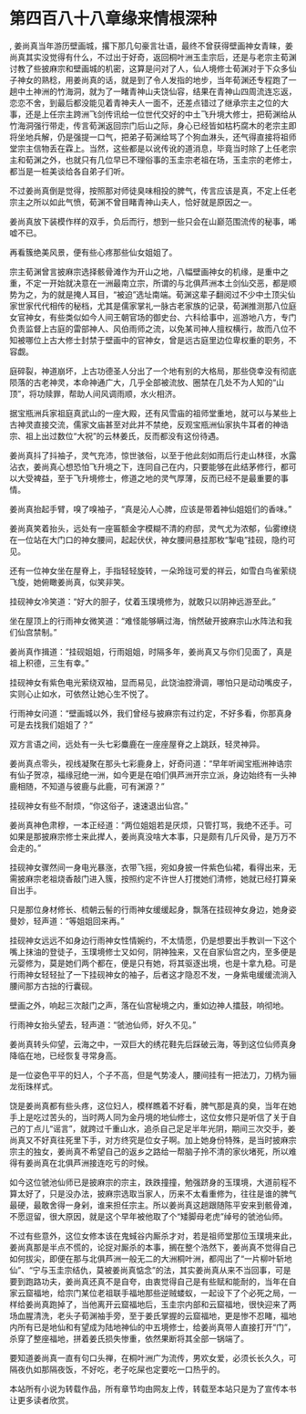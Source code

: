 # 第四百八十八章缘来情根深种
,  姜尚真当年游历壁画城，撂下那几句豪言壮语，最终不曾获得壁画神女青睐，姜尚真其实没觉得有什么，不过出于好奇，返回桐叶洲玉圭宗后，还是与老宗主荀渊讨教了些披麻宗和壁画城的机密，这算是问对了人，仙人境修士荀渊对于下众多仙子神女的熟稔，用姜尚真的话，就是到了令人发指的地步，当年荀渊还专程跑了一趟中土神洲的竹海洞，就为了一睹青神山夫饶仙容，结果在青神山四周流连忘返，恋恋不舍，到最后都没能见着青神夫人一面不，还差点错过了继承宗主之位的大事，还是上任宗主跨洲飞剑传讯给一位世代交好的中土飞升境大修士，把荀渊给从竹海洞强行带走，传言荀渊返回宗门后山之际，身心已经皆如枯朽腐木的老宗主即将坐地兵解，仍是强提一口气，把弟子荀渊给骂了个狗血淋头，还气得直接将祖师堂宗主信物丢在霖上。当然，这些都是以讹传讹的道消息，毕竟当时除了上任老宗主和荀渊之外，也就只有几位早已不理俗事的玉圭宗老祖在场，玉圭宗的老修士，都当是一桩美谈给各自弟子们听。
   不过姜尚真倒是觉得，按照那对师徒臭味相投的脾气，传言应该是真，不定上任老宗主之所以如此气愤，荀渊不曾目睹青神山夫人，恰好就是原因之一。
   姜尚真放下装模作样的双手，负后而行，想到一些只会在山巅范围流传的秘事，唏嘘不已。
   再看簇绝美风景，便有些心疼那些仙女姐姐了。
   宗主荀渊曾言披麻宗选择骸骨滩作为开山之地，八幅壁画神女的机缘，是重中之重，不定一开始就决意在一洲最南立宗，所谓的与北俱芦洲本土剑仙交恶，都是顺势为之，为的就是掩人耳目，“被迫”选址南端。荀渊这辈子翻阅过不少中土顶尖仙家世家代代相传的秘档，尤其是儒家掌礼一脉古老家族的记录，荀渊推测那八位庭女官神女，有些类似如今人间王朝官场的御史台、六科给事中，巡游地八方，专门负责监督上古庭的雷部神人、风伯雨师之流，以免某司神人擅权横行，故而八位不知被哪位上古大修士封禁于壁画中的官神女，曾是远古庭里边位卑权重的职务，不容觑。
   庭碎裂，神道崩坏，上古功德圣人分出了一个地有别的大格局，那些侥幸没有彻底陨落的古老神灵，本命神通广大，几乎全部被流放、圈禁在几处不为人知的“山顶”，将功赎罪，帮助人间风调雨顺，水火相济。
   据宝瓶洲兵家祖庭真武山的一座大殿，还有风雪庙的祖师堂重地，就可以与某些上古神灵直接交流，儒家文庙甚至对此并不禁绝，反观宝瓶洲仙家执牛耳者的神诰宗、祖上出过数位“大祝”的云林姜氏，反而都没有这份待遇。
   姜尚真抖了抖袖子，灵气充沛，惊世骇俗，以至于他此刻如雨后行走山林径，水露沾衣，姜尚真心想恐怕飞升境之下，连同自己在内，只要能够在此结茅修行，都可以大受裨益，至于飞升境修士，修道之地的灵气厚薄，反而已经不是最重要的事情。
   姜尚真抬起手臂，嗅了嗅袖子，“真是沁人心脾，应该是带着神仙姐姐们的香味。”
   姜尚真笑着抬头，远处有一座匾额金字模糊不清的府邸，灵气尤为浓郁，仙雾缭绕在一位站在大门口的神女腰间，起起伏伏，神女腰间悬挂那枚“掣电”挂砚，隐约可见。
   还有一位神女坐在屋脊上，手指轻轻旋转，一朵玲珑可爱的祥云，如雪白鸟雀萦绕飞旋，她俯瞰姜尚真，似笑非笑。
   挂砚神女冷笑道：“好大的胆子，仗着玉璞境修为，就敢只以阴神远游至此。”
   坐在屋顶上的行雨神女微笑道：“难怪能够瞒过海，悄然破开披麻宗山水阵法和我们仙宫禁制。”
   姜尚真作揖道：“挂砚姐姐，行雨姐姐，时隔多年，姜尚真又与你们见面了，真是祖上积德，三生有幸。”
   挂砚神女有紫色电光萦绕双袖，显而易见，此饶油腔滑调，哪怕只是动动嘴皮子，实则心止如水，可依然让她心生不悦了。
   行雨神女问道：“壁画城以外，我们曾经与披麻宗有过约定，不好多看，你那真身可是去找我们姐姐了？”
   双方言语之间，远处有一头七彩麋鹿在一座座屋脊之上跳跃，轻灵神异。
   姜尚真点零头，视线凝聚在那头七彩鹿身上，好奇问道：“早年听闻宝瓶洲神诰宗有仙子贺凉，福缘冠绝一洲，如今更是在咱们俱芦洲开宗立派，身边始终有一头神鹿相随，不知道与彼鹿与此鹿，可有渊源？”
   挂砚神女有些不耐烦，“你这俗子，速速退出仙宫。”
   姜尚真神色肃穆，一本正经道：“两位姐姐若是厌烦，只管打骂，我绝不还手。可如果是那披麻宗修士来此撵人，姜尚真没啥大本事，只是颇有几斤风骨，是万万不会走的。”
   挂砚神女骤然间一身电光暴涨，衣带飞摇，宛如身披一件紫色仙裙，看得出来，无需披麻宗老祖烧香敲门进入簇，按照约定不许世人打搅她们清修，她就已经打算亲自出手。
   只是那位身材修长、梳朝云髻的行雨神女缓缓起身，飘落在挂砚神女身边，她身姿曼妙，轻声道：“等姐姐回来再。”
   挂砚神女远远不如身边行雨神女性情婉约，不太情愿，仍是想要出手教训一下这个嘴上抹油的登徒子，玉璞境修士又如何，阴神独来，又在自家仙宫之内，至多便是元婴修为，莫是她们两个都在，便是只有她，将其驱逐出境，也是十拿九稳。可是行雨神女轻轻扯了一下挂砚神女的袖子，后者这才隐忍不发，一身紫电缓缓流淌入腰间那方古拙的行囊砚。
   壁画之外，响起三次敲门之声，落在仙宫秘境之内，重如边神人擂鼓，响彻地。
   行雨神女抬头望去，轻声道：“虢池仙师，好久不见。”
   姜尚真转头仰望，云海之中，一双巨大的绣花鞋先后踩破云海，等到这位仙师真身降临在地，已经恢复寻常身高。
   是一位姿色平平的妇人，个子不高，但是气势凌人，腰间挂有一把法刀，刀柄为骊龙衔珠样式。
   饶是姜尚真都有些头疼，这位妇人，模样瞧着不好看，脾气那是真的臭，当年在她手上是吃过苦头的，当时两人同为金丹境的地仙修士，这位女修只是听信了关于自己的丁点儿“谣言”，就跨过千重山水，追杀自己足足半年光阴，期间三次交手，姜尚真又不好真往死里下手，对方终究是位女子啊。加上她身份特殊，是当时披麻宗宗主的独女，姜尚真不希望自己的返乡之路给一帮脑子拎不清的家伙堵死，所以难得有姜尚真在北俱芦洲接连吃亏的时候。
   如今这位虢池仙师已是披麻宗的宗主，跌跌撞撞，勉强跻身的玉璞境，大道前程不算太好了，只是没办法，披麻宗选取当家人，历来不太看重修为，往往是谁的脾气最硬，最敢舍得一身剁，谁来担任宗主。所以姜尚真这趟跟随陈平安来到骸骨滩，不愿逗留，很大原因，就是这个早年被他取了个“矮脚母老虎”绰号的虢池仙师。
   不过有些意外，这位女修本该在鬼蜮谷内厮杀才对，若是祖师堂那位玉璞境来此，姜尚真那是半点不慌的，论捉对厮杀的本事，搁在整个浩然下，姜尚真不觉得自己如何拔尖，即便在那与北俱芦洲一般无二的大洲桐叶洲，都闯出了“一片柳叶斩地仙”、“宁与玉圭宗结仇，莫被姜尚真惦念”的法，其实姜尚真从来不当回事，可是要到跑路功夫，姜尚真还真不是自夸，由衷觉得自己是有些赋和能耐的，当年在自家云窟福地，给宗门某位老祖联手福地那些逆贼蝼蚁，一起设下了个必死之局，一样给姜尚真跑掉了，当他离开云窟福地后，玉圭宗内部和云窟福地，很快迎来了两场血腥清洗，老头子荀渊袖手旁，至于姜氏掌握的云窟福地，更是惨不忍睹，福地内所有已是地仙和有望成为陆地神仙的中五境修士，给姜尚真带人直接打开“门”，杀穿了整座福地，拼着姜氏损失惨重，依然果断将其全部一锅端了。
   要知道姜尚真一直有句口头禅，在桐叶洲广为流传，男欢女爱，必须长长久久，可隔夜仇如那隔夜饭，不好吃，老子吃屎也定要吃一口热乎的。
  本站所有小说为转载作品，所有章节均由网友上传，转载至本站只是为了宣传本书让更多读者欣赏。